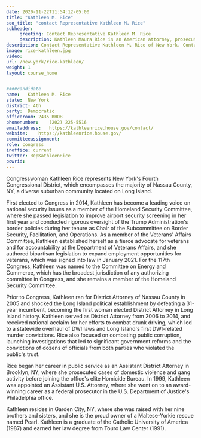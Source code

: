 ```yaml
---
date: 2020-11-22T11:54:12-05:00
title: "Kathleen M. Rice"
seo_title: "contact Representative Kathleen M. Rice"
subheader:
     greeting: Contact Representative Kathleen M. Rice 
     description: Kathleen Maura Rice is an American attorney, prosecutor, and the United States Representative for New York's 4th congressional district. She is a Democrat.
description: Contact Representative Kathleen M. Rice of New York. Contact information for Kathleen M. Rice includes email address, phone number, and mailing address.
image: rice-kathleen.jpg
video: 
url: /new-york/rice-kathleen/
weight: 1
layout: course_home


####candidate
name:	Kathleen M. Rice
state:	New York
district: 4th
party:	Democratic
officeroom:	2435 RHOB
phonenumber:	(202) 225-5516
emailaddress:	https://kathleenrice.house.gov/contact/
website:	https://kathleenrice.house.gov/
committeeassignment: 
role: congress
inoffice: current
twitter: RepKathleenRice
powrid: 
---
```


Congresswoman Kathleen Rice represents New York's Fourth Congressional District, which encompasses the majority of Nassau County, NY, a diverse suburban community located on Long Island.  

First elected to Congress in 2014, Kathleen has become a leading voice on national security issues as a member of the Homeland Security Committee, where she passed legislation to improve airport security screening in her first year and conducted rigorous oversight of the Trump Administration's border policies during her tenure as Chair of the Subcommittee on Border Security, Facilitation, and Operations. As a member of the Veterans' Affairs Committee, Kathleen established herself as a fierce advocate for veterans and for accountability at the Department of Veterans Affairs, and she authored bipartisan legislation to expand employment opportunities for veterans, which was signed into law in January 2021. For the 117th Congress, Kathleen was named to the Committee on Energy and Commerce, which has the broadest jurisdiction of any authorizing committee in Congress, and she remains a member of the Homeland Security Committee.  

Prior to Congress, Kathleen ran for District Attorney of Nassau County in 2005 and shocked the Long Island political establishment by defeating a 31-year incumbent, becoming the first woman elected District Attorney in Long Island history. Kathleen served as District Attorney from 2006 to 2014, and received national acclaim for her efforts to combat drunk driving, which led to a statewide overhaul of DWI laws and Long Island's first DWI-related murder convictions. Rice also focused on combating public corruption, launching investigations that led to significant government reforms and the convictions of dozens of officials from both parties who violated the public's trust. 
 
Rice began her career in public service as an Assistant District Attorney in Brooklyn, NY, where she prosecuted cases of domestic violence and gang activity before joining the office's elite Homicide Bureau. In 1999, Kathleen was appointed an Assistant U.S. Attorney, where she went on to an award-winning career as a federal prosecutor in the U.S. Department of Justice's Philadelphia office. 
 
Kathleen resides in Garden City, NY, where she was raised with her nine brothers and sisters, and she is the proud owner of a Maltese-Yorkie rescue named Pearl. Kathleen is a graduate of the Catholic University of America (1987) and earned her law degree from Touro Law Center (1991). 